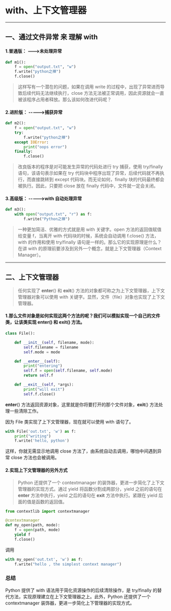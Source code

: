 # with、上下文管理器

---- 

## 一、通过文件异常  来  理解  with

#### 1.普通版：     --->未处理异常

```py
def m1():
    f = open("output.txt", "w")
    f.write("python之禅")
    f.close()
```

> 这样写有一个潜在的问题，如果在调用 write 的过程中，出现了异常进而导致后续代码无法继续执行，close 方法无法被正常调用，因此资源就会一直被该程序占用者释放。那么该如何改进代码呢？

#### 2.进阶版：     ----->捕获异常

```py
def m2():
    f = open("output.txt", "w")
    try:
        f.write("python之禅")
    except IOError:
        print("oops error")
    finally:
        f.close()
```

> 改良版本的程序是对可能发生异常的代码处进行 try 捕获，使用 try/finally 语句，该语句表示如果在 try 代码块中程序出现了异常，后续代码就不再执行，而直接跳转到 except 代码块。而无论如何，finally 块的代码最终都会被执行。因此，只要把 close 放在 finally 代码中，文件就一定会关闭。

#### 3.高级版：      ----->with  自动处理异常

```py
def m3():
    with open("output.txt", "r") as f:
        f.write("Python之禅")
```

> 一种更加简洁、优雅的方式就是用 with 关键字。open 方法的返回值赋值给变量 f，当离开 with 代码块的时候，系统会自动调用 f.close() 方法， with 的作用和使用 try/finally 语句是一样的。那么它的实现原理是什么？在讲 with 的原理前要涉及到另外一个概念，就是上下文管理器（Context Manager）。

----

## 二、上下文管理器

> 任何实现了 **enter**() 和 **exit**() 方法的对象都可称之为上下文管理器，上下文管理器对象可以使用 with 关键字。显然，文件（file）对象也实现了上下文管理器。

#### 1.那么文件对象是如何实现这两个方法的呢？我们可以模拟实现一个自己的文件类，让该类实现 __enter__() 和 __exit__() 方法。

```py
class File():

    def __init__(self, filename, mode):
        self.filename = filename
        self.mode = mode

    def __enter__(self):
        print("entering")
        self.f = open(self.filename, self.mode)
        return self.f

    def __exit__(self, *args):
        print("will exit")
        self.f.close()
```

__enter__() 方法返回资源对象，这里就是你将要打开的那个文件对象，__exit__() 方法处理一些清除工作。

因为 File 类实现了上下文管理器，现在就可以使用 with 语句了。

```py
with File('out.txt', 'w') as f:
    print("writing")
    f.write('hello, python')
```

这样，你就无需显示地调用 close 方法了，由系统自动去调用，哪怕中间遇到异常 close 方法也会被调用。

#### 2.实现上下文管理器的另外方式

> Python 还提供了一个 contextmanager 的装饰器，更进一步简化了上下文管理器的实现方式。通过 yield 将函数分割成两部分，yield 之前的语句在 **enter** 方法中执行，yield 之后的语句在 **exit** 方法中执行。紧跟在 yield 后面的值是函数的返回值。

```py
from contextlib import contextmanager

@contextmanager
def my_open(path, mode):
    f = open(path, mode)
    yield f
    f.close()
```

调用

```py
with my_open('out.txt', 'w') as f:
    f.write("hello , the simplest context manager")
```

### 总结

Python 提供了 with 语法用于简化资源操作的后续清除操作，是 try/finally 的替代方法，实现原理建立在上下文管理器之上。此外，Python 还提供了一个 contextmanager 装饰器，更进一步简化上下管理器的实现方式。
